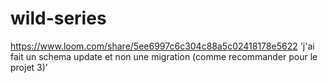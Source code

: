 # wild-series
https://www.loom.com/share/5ee6997c6c304c88a5c02418178e5622
'j'ai fait un schema update et non une migration (comme recommander pour le projet 3)'
